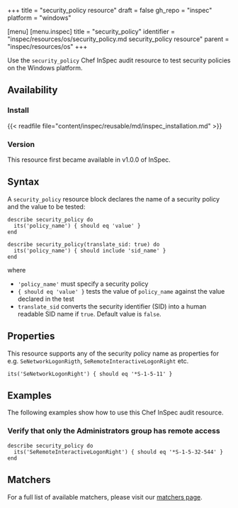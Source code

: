 +++
title = "security_policy resource"
draft = false
gh_repo = "inspec"
platform = "windows"

[menu]
  [menu.inspec]
    title = "security_policy"
    identifier = "inspec/resources/os/security_policy.md security_policy resource"
    parent = "inspec/resources/os"
+++

Use the `security_policy` Chef InSpec audit resource to test security policies on the Windows platform.

## Availability

### Install

{{< readfile file="content/inspec/reusable/md/inspec_installation.md" >}}

### Version

This resource first became available in v1.0.0 of InSpec.

## Syntax

A `security_policy` resource block declares the name of a security policy and the value to be tested:

    describe security_policy do
      its('policy_name') { should eq 'value' }
    end

    describe security_policy(translate_sid: true) do
      its('policy_name') { should include 'sid_name' }
    end

where

- `'policy_name'` must specify a security policy
- `{ should eq 'value' }` tests the value of `policy_name` against the value declared in the test
- `translate_sid` converts the security identifier (SID) into a human readable SID name if `true`. Default value is `false`.

## Properties

This resource supports any of the security policy name as properties for e.g. `SeNetworkLogonRigth`, `SeRemoteInteractiveLogonRight` etc.

    its('SeNetworkLogonRight') { should eq '*S-1-5-11' }

## Examples

The following examples show how to use this Chef InSpec audit resource.

### Verify that only the Administrators group has remote access

    describe security_policy do
      its('SeRemoteInteractiveLogonRight') { should eq '*S-1-5-32-544' }
    end

## Matchers

For a full list of available matchers, please visit our [matchers page](/inspec/matchers/).
